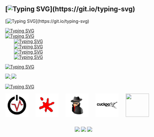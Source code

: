 ## [![Typing SVG](https://readme-typing-svg.herokuapp.com?font=courier+new&color=%23FFB319&size=25&vCenter=true&multiline=true&lines=HEY%2C+I'M+JO%C3%83O+PEDRO!)](https://git.io/typing-svg)

[![Typing SVG](https://readme-typing-svg.herokuapp.com?font=courier+new&color=%23FFB319&vCenter=true&multiline=true&width=900&height=90&lines=I'm+a+Technologist+and+discovered+an+innate+taste+when+dealing+with;Network+Security+and+Computer+Forensics.+I+am+24+years+old+and+intend+to;stand+out+in+these+areas.)](https://git.io/typing-svg)

[![Typing SVG](https://readme-typing-svg.herokuapp.com?font=courier+new&color=%23FFB319&multiline=true&width=450&height=90&lines=%2B+Currently+I%E2%80%99m+collaborating+on;sepinf-inc%2FIPED+with+a+plugin+that;+integrates+it+with+Volatility+3)](https://git.io/typing-svg)
<br/>
[![Typing SVG](https://readme-typing-svg.herokuapp.com?font=courier+new&color=%23FFB319&vCenter=true&multiline=true&height=30&lines=%2B+Interests)](https://git.io/typing-svg)
<br/>
&emsp;&emsp;[![Typing SVG](https://readme-typing-svg.herokuapp.com?font=courier+new&color=%23FFB319&vCenter=true&multiline=true&height=35&lines=%2B%2B+Pentesting)](https://git.io/typing-svg)
<br/>
&emsp;&emsp;[![Typing SVG](https://readme-typing-svg.herokuapp.com?font=courier+new&color=%23FFB319&vCenter=true&multiline=true&height=35&lines=%2B%2B+Malware+Analysis)](https://git.io/typing-svg)
<br/>
&emsp;&emsp;[![Typing SVG](https://readme-typing-svg.herokuapp.com?font=courier+new&color=%23FFB319&vCenter=true&multiline=true&height=35&lines=%2B%2B+Reverse+Engineering)](https://git.io/typing-svg)
<br/>
&emsp;&emsp;[![Typing SVG](https://readme-typing-svg.herokuapp.com?font=courier+new&color=%23FFB319&vCenter=true&multiline=true&height=35&lines=%2B%2B+Artificial+Intelligence)](https://git.io/typing-svg)

[![Typing SVG](https://readme-typing-svg.herokuapp.com?font=courier+new&color=%23FFB319&vCenter=true&multiline=true&height=35&lines=%2B+GitHub+Stats)](https://git.io/typing-svg)

<div align="left">
  <a href="https://github.com/Dezbraver">
  <img height="180em" src="https://github-readme-stats.vercel.app/api?username=Dezbraver&hide_title=false&show_icons=true&theme=slateorange&include_all_commits=true&count_private=true"/>
  <img height="180em" src="https://github-readme-stats.vercel.app/api/top-langs/?username=Dezbraver&layout=compact&langs_count=7&theme=slateorange&card_width=250"/>
</div>

[![Typing SVG](https://readme-typing-svg.herokuapp.com?font=courier+new&color=%23FFB319&vCenter=true&multiline=true&height=35&lines=%2B+Tools)](https://git.io/typing-svg)

<a href="https://github.com/volatilityfoundation/volatility3" target="_blank"><img height="75em" width="75em" src="./Volatility Icon.png" target="_blank"></a>
&emsp;
<a href="https://www.ollydbg.de" target="_blank"><img height="75em" width="75em" src="./OllyDbg Icon.png" target="_blank"></a>
&emsp;
<a href="https://www.google.com/url?sa=t&rct=j&q=&esrc=s&source=web&cd=&cad=rja&uact=8&ved=2ahUKEwiX2Y2YzvPzAhVMD7kGHUaQCzwQFnoECAkQAQ&url=http%3A%2F%2Fwww.rohitab.com%2Fapimonitor&usg=AOvVaw3NndRZs38QCrRd8c8yUln2" target="_blank"><img height="75em" width="75em" src="./API Monitor Icon.png" target="_blank"></a>
&emsp;
<a href="https://cuckoosandbox.org" target="_blank"><img height="75em" width="75em" src="./Cuckoo Icon.png" target="_blank"></a>
&emsp;
<a href="https://github.com/horsicq/Detect-It-Easy" target="_blank"><img height="75em" width="75em" src="https://community.chocolatey.org/content/packageimages/die.3.01.png" target="_blank"></a>

##
  
<div align="center"> 
  <a href="https://www.instagram.com/dezbraver/" target="_blank"><img src="https://img.shields.io/badge/-Instagram-%23E4405F?style=for-the-badge&logo=instagram&logoColor=white" target="_blank"></a>
  <a href = "mailto:dezbraver@gmail.com"><img src="https://img.shields.io/badge/-Gmail-%23333?style=for-the-badge&logo=gmail&logoColor=white" target="_blank"></a>
  <a href="https://www.linkedin.com/in/joãopbmedeiros/" target="_blank"><img src="https://img.shields.io/badge/-LinkedIn-%230077B5?style=for-the-badge&logo=linkedin&logoColor=white" target="_blank"></a>
</div>
